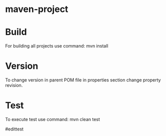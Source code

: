 # maven-project

# Build 
For building all projects use command:
mvn install

# Version
To change version in parent POM file in properties section change property revision.

# Test
To execute test use command:
mvn clean test


#edittest
